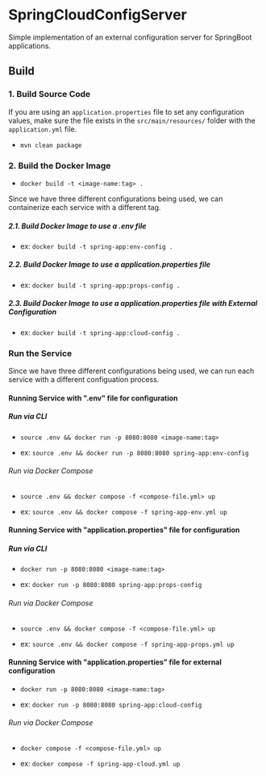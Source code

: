 # SpringCloudConfigServer
Simple implementation of an external configuration server for SpringBoot applications. 

## Build

### 1. Build Source Code

If you are using an `application.properties` file to set any configuration values, make sure the file exists in the `src/main/resources/` folder with the `application.yml` file.

- `mvn clean package`


### 2. Build the Docker Image

- `docker build -t <image-name:tag> .`

Since we have three different configurations being used, we can containerize each service with a different tag.

##### 2.1. Build Docker Image to use a .env file 

- ex: `docker build -t spring-app:env-config .`

##### 2.2. Build Docker Image to use a application.properties file 

- ex: `docker build -t spring-app:props-config .`

##### 2.3. Build Docker Image to use a application.properties file with External Configuration

- ex: `docker build -t spring-app:cloud-config .`


### Run the Service

Since we have three different configurations being used, we can run each service with a different configuation process.


#### Running Service with ".env" file for configuration
##### Run via CLI

- `source .env && docker run -p 8080:8080 <image-name:tag>`

- ex: `source .env && docker run -p 8080:8080 spring-app:env-config`


###### Run via Docker Compose

- `source .env && docker compose -f <compose-file.yml> up`

- ex: `source .env && docker compose -f spring-app-env.yml up`


#### Running Service with "application.properties" file for configuration
##### Run via CLI

- `docker run -p 8080:8080 <image-name:tag>`

- ex: `docker run -p 8080:8080 spring-app:props-config`


###### Run via Docker Compose

- `source .env && docker compose -f <compose-file.yml> up`

- ex: `source .env && docker compose -f spring-app-props.yml up`


#### Running Service with "application.properties" file for external configuration

- `docker run -p 8080:8080 <image-name:tag>`

- ex: `docker run -p 8080:8080 spring-app:cloud-config`


###### Run via Docker Compose

- `docker compose -f <compose-file.yml> up`

- ex: `docker compose -f spring-app-cloud.yml up`
